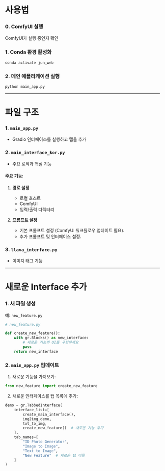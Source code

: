 # 사용법

### 0. ComfyUI 실행
ComfyUI가 실행 중인지 확인

### 1. Conda 환경 활성화
```bash
conda activate jun_web
```

### 2. 메인 애플리케이션 실행
```bash
python main_app.py
```

---

# 파일 구조

### 1. `main_app.py`
- Gradio 인터페이스를 실행하고 탭을 추가

### 2. `main_interface_kor.py`
- 주요 로직과 핵심 기능

#### 주요 기능:
1. **경로 설정**
    - 로컬 호스트
    - ComfyUI
    - 입력/출력 디렉터리

2. **프롬프트 설정**
    - 기본 프롬프트 설정 (ComfyUI 워크플로우 업데이트 필요).
    - 추가 프롬프트 및 인터페이스 설정.

### 3. `llava_interface.py`
- 이미지 태그 기능

---

# 새로운 Interface 추가

### 1. 새 파일 생성

예: `new_feature.py`

```python
# new_feature.py

def create_new_feature():
    with gr.Blocks() as new_interface:
        # 새로운 기능의 UI를 구현하세요
        pass
    return new_interface
```

### 2. `main_app.py` 업데이트

1. 새로운 기능을 가져오기:

```python
from new_feature import create_new_feature
```

2. 새로운 인터페이스를 탭 목록에 추가:

```python
demo = gr.TabbedInterface(
    interface_list=[
        create_main_interface(),
        img2img_demo,
        txt_to_img,
        create_new_feature()  # 새로운 기능 추가
    ],
    tab_names=[
        "ID Photo Generator",
        "Image to Image",
        "Text to Image",
        "New Feature"  # 새로운 탭 이름
    ]
)
```
